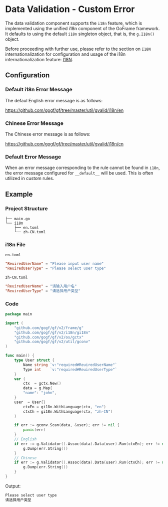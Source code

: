 # Data Validation - Custom Error

The data validation component supports the `i18n` feature, which is implemented using the unified i18n component of the GoFrame framework. It defaults to using the default `i18n` singleton object, that is, the `g.I18n()` object.

Before proceeding with further use, please refer to the section on `I18N` internationalization for configuration and usage of the i18n internationalization feature: [I18N](https://temperory.net).

## Configuration

### Default i18n Error Message

The defaul English error message is as follows:

<https://github.com/gogf/gf/tree/master/util/gvalid/i18n/en>

### Chinese Error Message

The Chinese error message is as follows:

<https://github.com/gogf/gf/tree/master/util/gvalid/i18n/cn>

### Default Error Message

When an error message corresponding to the rule cannot be found in `i18n`, the error message configured for `__default__` will be used. This is often utilized in custom rules.

## Example

### Project Structure

```text
├── main.go
└── i18n
    ├── en.toml
    └── zh-CN.toml
```

### i18n File

`en.toml`

```toml
"ReuiredUserName" = "Please input user name"
"ReuiredUserType" = "Please select user type"
```

`zh-CN.toml`

```toml
"ReuiredUserName" = "请输入用户名"
"ReuiredUserType" = "请选择用户类型"
```

### Code

```go
package main

import (
    "github.com/gogf/gf/v2/frame/g"
    "github.com/gogf/gf/v2/i18n/gi18n"
    "github.com/gogf/gf/v2/os/gctx"
    "github.com/gogf/gf/v2/util/gconv"
)

func main() {
    type User struct {
        Name string `v:"required#ReuiredUserName"`
        Type int    `v:"required#ReuiredUserType"`
    }
    var (
        ctx  = gctx.New()
        data = g.Map{
        "name": "john",
    }
    user  = User{}
        ctxEn = gi18n.WithLanguage(ctx, "en")
        ctxCh = gi18n.WithLanguage(ctx, "zh-CN")
    )

    if err := gconv.Scan(data, &user); err != nil {
        panic(err)
    }
    // English 
    if err := g.Validator().Assoc(data).Data(user).Run(ctxEn); err != nil {   
        g.Dump(err.String())
    }
    // Chinese
    if err := g.Validator().Assoc(data).Data(user).Run(ctxCh); err != nil {   
        g.Dump(err.String())
    }
}
```

Output:

```bash
Please select user type
请选择用户类型
```
